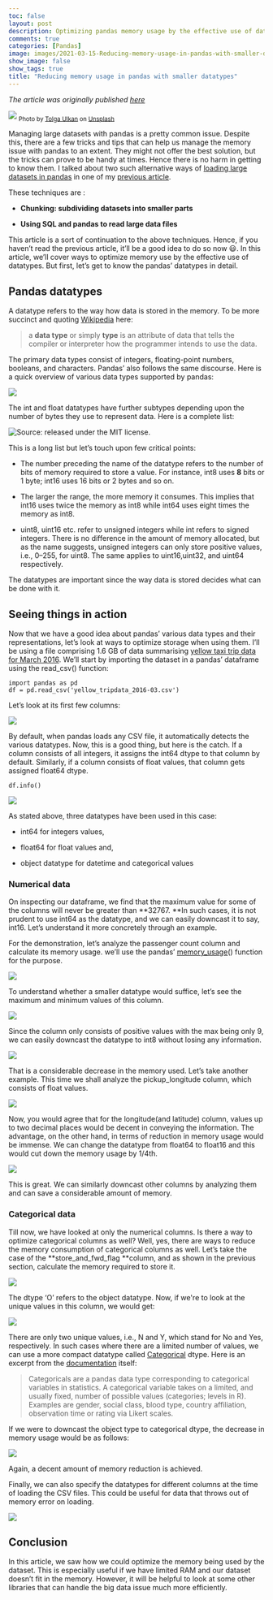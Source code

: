 ```yaml
---
toc: false
layout: post
description: Optimizing pandas memory usage by the effective use of datatypes
comments: true
categories: [Pandas]
image: images/2021-03-15-Reducing-memory-usage-in-pandas-with-smaller-datatypes/0.png
show_image: false
show_tags: true
title: "Reducing memory usage in pandas with smaller datatypes"
---
```


*The article was originally published [here](https://towardsdatascience.com/reducing-memory-usage-in-pandas-with-smaller-datatypes-b527635830af?sk=55b417ed722bc364a141a9862ee33893)*


![](https://cdn-images-1.medium.com/max/10526/0*Ti9hDWaZH8UphPdM)
<sub>Photo by [Tolga Ulkan](https://unsplash.com/@tolga__?utm_source=medium&utm_medium=referral) on [Unsplash](https://unsplash.com?utm_source=medium&utm_medium=referral)</sub>

Managing large datasets with pandas is a pretty common issue. Despite this, there are a few tricks and tips that can help us manage the memory issue with pandas to an extent. They might not offer the best solution, but the tricks can prove to be handy at times. Hence there is no harm in getting to know them. I talked about two such alternative ways of [loading large datasets in pandas](https://towardsdatascience.com/loading-large-datasets-in-pandas-11bdddd36f7b?sk=a52a0f863382bd2d5b631d81838ea8de) in one of my [previous article](https://towardsdatascience.com/loading-large-datasets-in-pandas-11bdddd36f7b).


These techniques are :

* **Chunking: subdividing datasets into smaller parts**

* **Using SQL and pandas to read large data files**

This article is a sort of continuation to the above techniques. Hence, if you haven’t read the previous article, it’ll be a good idea to do so now 😃. In this article, we’ll cover ways to optimize memory use by the effective use of datatypes. But first, let’s get to know the pandas’ datatypes in detail.

## Pandas datatypes

A datatype refers to the way how data is stored in the memory. To be more succinct and quoting [Wikipedia](https://en.wikipedia.org/wiki/Data_type) here:
>  a **data type** or simply **type** is an attribute of data that tells the compiler or interpreter how the programmer intends to use the data.

The primary data types consist of integers, floating-point numbers, booleans, and characters. Pandas’ also follows the same discourse. Here is a quick overview of various data types supported by pandas:

![](https://cdn-images-1.medium.com/max/2000/1*90J0qhEaHPxD_0_G5Mf1ng.png)

The int and float datatypes have further subtypes depending upon the number of bytes they use to represent data. Here is a complete list:

![[Source](https://jakevdp.github.io/PythonDataScienceHandbook/02.01-understanding-data-types.html): r*eleased under the [MIT license](https://opensource.org/licenses/MIT).*](https://cdn-images-1.medium.com/max/2000/1*fsEpwfWQBMnaC6iISieHOw.png)

This is a long list but let’s touch upon few critical points:

* The number preceding the name of the datatype refers to the number of bits of memory required to store a value. For instance, int8 uses **8** bits or 1 byte; int16 uses 16 bits or 2 bytes and so on.

* The larger the range, the more memory it consumes. This implies that int16 uses twice the memory as int8 while int64 uses eight times the memory as int8.

* uint8, uint16 etc. refer to unsigned integers while int refers to signed integers. There is no difference in the amount of memory allocated, but as the name suggests, unsigned integers can only store positive values, i.e., 0–255, for uint8. The same applies to uint16,uint32, and uint64 respectively.

The datatypes are important since the way data is stored decides what can be done with it.

## Seeing things in action

Now that we have a good idea about pandas’ various data types and their representations, let’s look at ways to optimize storage when using them. I’ll be using a file comprising 1.6 GB of data summarising [yellow taxi trip data for March 2016](https://www.kaggle.com/bharath150/taxi-data?select=yellow_tripdata_2016-03.csv). We’ll start by importing the dataset in a pandas’ dataframe using the read_csv() function:

    import pandas as pd
    df = pd.read_csv('yellow_tripdata_2016-03.csv')

Let’s look at its first few columns:

![](https://cdn-images-1.medium.com/max/2000/1*nr1EPjM4Kef8gfguRn5VPg.png)

By default, when pandas loads any CSV file, it automatically detects the various datatypes. Now, this is a good thing, but here is the catch. If a column consists of all integers, it assigns the int64 dtype to that column by default. Similarly, if a column consists of float values, that column gets assigned float64 dtype.

    df.info()

![](https://cdn-images-1.medium.com/max/2000/1*45uSv1xBFxWT6JzQZcOe0Q.png)

As stated above, three datatypes have been used in this case:

* int64 for integers values,

* float64 for float values and,

* object datatype for datetime and categorical values

### Numerical data

On inspecting our dataframe, we find that the maximum value for some of the columns will never be greater than **32767. **In such cases, it is not prudent to use int64 as the datatype, and we can easily downcast it to say, int16. Let’s understand it more concretely through an example.

For the demonstration, let’s analyze the passenger count column and calculate its memory usage. we’ll use the pandas’ [memory_usage](https://pandas.pydata.org/pandas-docs/stable/reference/api/pandas.DataFrame.memory_usage.html)() function for the purpose.

![](https://cdn-images-1.medium.com/max/2720/1*bpVjx1a9j9X9-rYAbb2nZg.png)

To understand whether a smaller datatype would suffice, let’s see the maximum and minimum values of this column.

![](https://cdn-images-1.medium.com/max/2720/1*bN_GqmnOI4bYJA5cTgZLCg.png)

Since the column only consists of positive values with the max being only 9, we can easily downcast the datatype to int8 without losing any information.

![](https://cdn-images-1.medium.com/max/2720/1*ECXVxjt5ixzxjnWQ9oyaOg.png)

That is a considerable decrease in the memory used. Let’s take another example. This time we shall analyze the pickup_longitude column, which consists of float values.

![](https://cdn-images-1.medium.com/max/2720/1*fXtSH2feoTaI-ZpVMZ0HpQ.png)

Now, you would agree that for the longitude(and latitude) column, values up to two decimal places would be decent in conveying the information. The advantage, on the other hand, in terms of reduction in memory usage would be immense. We can change the datatype from float64 to float16 and this would cut down the memory usage by 1/4th.

![](https://cdn-images-1.medium.com/max/2720/1*6uCsQD_Q5P6o_s3Qhjmb-w.png)

This is great. We can similarly downcast other columns by analyzing them and can save a considerable amount of memory.

### Categorical data

Till now, we have looked at only the numerical columns. Is there a way to optimize categorical columns as well? Well, yes, there are ways to reduce the memory consumption of categorical columns as well. Let’s take the case of the **store_and_fwd_flag **column, and as shown in the previous section, calculate the memory required to store it.

![](https://cdn-images-1.medium.com/max/2720/1*OLTXOKM3Xpta4orcSHH9NA.png)

The dtype ‘O’ refers to the object datatype. Now, if we're to look at the unique values in this column, we would get:

![](https://cdn-images-1.medium.com/max/2720/1*KYmpWKT0Zc193p8bBY_HWg.png)

There are only two unique values, i.e., N and Y, which stand for No and Yes, respectively. In such cases where there are a limited number of values, we can use a more compact datatype called [Categorical](https://pandas.pydata.org/pandas-docs/stable/user_guide/categorical.html) dtype. Here is an excerpt from the [documentation](https://pandas.pydata.org/pandas-docs/stable/user_guide/categorical.html) itself:
>  Categoricals are a pandas data type corresponding to categorical variables in statistics. A categorical variable takes on a limited, and usually fixed, number of possible values (categories; levels in R). Examples are gender, social class, blood type, country affiliation, observation time or rating via Likert scales.

If we were to downcast the object type to categorical dtype, the decrease in memory usage would be as follows:

![](https://cdn-images-1.medium.com/max/2720/1*e97V19sdtibOg35sodQA_A.png)

Again, a decent amount of memory reduction is achieved.

Finally, we can also specify the datatypes for different columns at the time of loading the CSV files. This could be useful for data that throws out of memory error on loading.

![](https://cdn-images-1.medium.com/max/2720/1*JeN4G7xHW9BFUomNHV0BfQ.png)

## Conclusion

In this article, we saw how we could optimize the memory being used by the dataset. This is especially useful if we have limited RAM and our dataset doesn’t fit in the memory. However, it will be helpful to look at some other libraries that can handle the big data issue much more efficiently.
